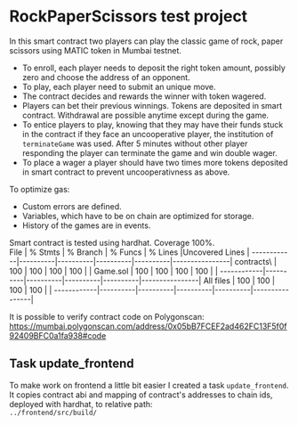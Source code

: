 # RockPaperScissors test project

In this smart contract two players can play the classic game of rock, paper scissors using MATIC token in Mumbai testnet.  
- To enroll, each player needs to deposit the right token amount, possibly zero and choose the address of an opponent.
- To play, each player need to submit an unique move.
- The contract decides and rewards the winner with token wagered.  
- Players can bet their previous winnings. Tokens are deposited in smart contract. Withdrawal are possible anytime except during the game.
- To entice players to play, knowing that they may have their funds stuck in the contract if they face an uncooperative player, the institution of `terminateGame` was used. After 5 minutes without other player responding the player can terminate the game and win double wager.
- To place a wager a player should have two times more tokens deposited in smart contract to prevent uncooperativness as above.  

To optimize gas:
- Custom errors are defined.
- Variables, which have to be on chain are optimized for storage.
- History of the games are in events.

Smart contract is tested using hardhat. Coverage 100%.  
File        |  % Stmts | % Branch |  % Funcs |  % Lines |Uncovered Lines |
------------|----------|----------|----------|----------|----------------|
 contracts\ |      100 |      100 |      100 |      100 |                |
  Game.sol  |      100 |      100 |      100 |      100 |                |
------------|----------|----------|----------|----------|----------------|
All files   |      100 |      100 |      100 |      100 |                |
------------|----------|----------|----------|----------|----------------|

It is possible to verify contract code on Polygonscan: https://mumbai.polygonscan.com/address/0x05bB7FCEF2ad462FC13F5f0f92409BFC0a1fa938#code

## Task update_frontend
To make work on frontend a little bit easier I created a task `update_frontend`.  
It copies contract abi and mapping of contract's addresses to chain ids, deployed with hardhat, to relative path:  
`../frontend/src/build/`